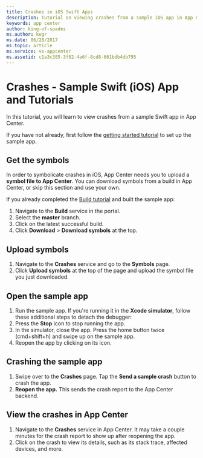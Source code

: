 ```yaml
---
title: Crashes in iOS Swift Apps
description: Tutorial on viewing crashes from a sample iOS app in App Center
keywords: app center
author: king-of-spades
ms.author: kegr
ms.date: 06/28/2017
ms.topic: article
ms.service: vs-appcenter
ms.assetid: c1a3c385-3f62-4a6f-8cd8-661bdb4db795
---
```


# Crashes - Sample Swift (iOS) App and Tutorials
In this tutorial, you will learn to view crashes from a sample Swift app in App Center.

If you have not already, first follow the [getting started tutorial](getting-started.md) to set up the sample app.

## Get the symbols
In order to symbolicate crashes in iOS, App Center needs you to upload a **symbol file to App Center**. You can download symbols from a build in App Center, or skip this section and use your own.

If you already completed the [Build tutorial](build.md) and built the sample app:
1. Navigate to the **Build** service in the portal.
2. Select the **master** branch.
3. Click on the latest successful build.
4. Click **Download** > **Download symbols** at the top.

## Upload symbols
1. Navigate to the **Crashes** service and go to the **Symbols** page.
2. Click **Upload symbols** at the top of the page and upload the symbol file you just downloaded.

## Open the sample app
1. Run the sample app. If you're running it in the **Xcode simulator**, follow these additional steps to detach the debugger:
2. Press the **Stop** icon to stop running the app.
3. In the simulator, close the app. Press the home button twice (cmd+shift+h) and swipe up on the sample app.
4. Reopen the app by clicking on its icon.  

## Crashing the sample app
1. Swipe over to the **Crashes** page. Tap the **Send a sample crash** button to crash the app.
2. **Reopen the app.** This sends the crash report to the App Center backend.  

## View the crashes in App Center
1. Navigate to the **Crashes** service in App Center. It may take a couple minutes for the crash report to show up after reopening the app.
2. Click on the crash to view its details, such as its stack trace, affected devices, and more.
